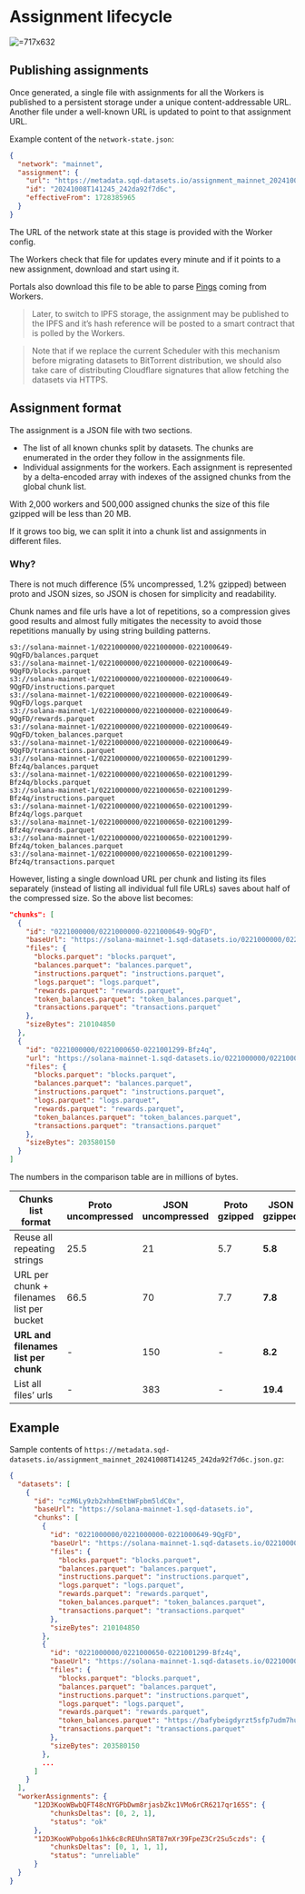 # Assignment lifecycle

 ![](attachments/bcafd32c-7b4f-4e53-8b9d-7ff5b46ab980.png " =717x632")

## Publishing assignments

Once generated, a single file with assignments for all the Workers is published to a persistent storage under a unique content-addressable URL.
Another file under a well-known URL is updated to point to that assignment URL.

Example content of the `network-state.json`:
```json
{
  "network": "mainnet",
  "assignment": {
    "url": "https://metadata.sqd-datasets.io/assignment_mainnet_20241008T141245_242da92f7d6c.json.gz",
    "id": "20241008T141245_242da92f7d6c",
    "effectiveFrom": 1728385965
  }
}
```

The URL of the network state at this stage is provided with the Worker config.

The Workers check that file for updates every minute and if it points to a new assignment, download and start using it.

Portals also download this file to be able to parse [Pings](04_network_communication.md#pings) coming from Workers.

> Later, to switch to IPFS storage, the assignment may be published to the IPFS and it’s hash reference will be posted to a smart contract that is polled by the Workers.

> Note that if we replace the current Scheduler with this mechanism before migrating datasets to BitTorrent distribution, we should also take care of distributing Cloudflare signatures that allow fetching the datasets via HTTPS.

## Assignment format

The assignment is a JSON file with two sections.

* The list of all known chunks split by datasets. The chunks are enumerated in the order they follow in the assignments file.
* Individual assignments for the workers. Each assignment is represented by a delta-encoded array with indexes of the assigned chunks from the global chunk list.

With 2,000 workers and 500,000 assigned chunks the size of this file gzipped will be less than 20 MB.

If it grows too big, we can split it into a chunk list and assignments in different files.

### Why?

There is not much difference (5% uncompressed, 1.2% gzipped) between proto and JSON sizes, so JSON is chosen for simplicity and readability.

Chunk names and file urls have a lot of repetitions, so a compression gives good results and almost fully mitigates the necessity to avoid those repetitions manually by using string building patterns.

```none
s3://solana-mainnet-1/0221000000/0221000000-0221000649-9QgFD/balances.parquet
s3://solana-mainnet-1/0221000000/0221000000-0221000649-9QgFD/blocks.parquet
s3://solana-mainnet-1/0221000000/0221000000-0221000649-9QgFD/instructions.parquet
s3://solana-mainnet-1/0221000000/0221000000-0221000649-9QgFD/logs.parquet
s3://solana-mainnet-1/0221000000/0221000000-0221000649-9QgFD/rewards.parquet
s3://solana-mainnet-1/0221000000/0221000000-0221000649-9QgFD/token_balances.parquet
s3://solana-mainnet-1/0221000000/0221000000-0221000649-9QgFD/transactions.parquet
s3://solana-mainnet-1/0221000000/0221000650-0221001299-Bfz4q/balances.parquet
s3://solana-mainnet-1/0221000000/0221000650-0221001299-Bfz4q/blocks.parquet
s3://solana-mainnet-1/0221000000/0221000650-0221001299-Bfz4q/instructions.parquet
s3://solana-mainnet-1/0221000000/0221000650-0221001299-Bfz4q/logs.parquet
s3://solana-mainnet-1/0221000000/0221000650-0221001299-Bfz4q/rewards.parquet
s3://solana-mainnet-1/0221000000/0221000650-0221001299-Bfz4q/token_balances.parquet
s3://solana-mainnet-1/0221000000/0221000650-0221001299-Bfz4q/transactions.parquet
```

However, listing a single download URL per chunk and listing its files separately (instead of listing all individual full file URLs) saves about half of the compressed size. So the above list becomes:

```json
"chunks": [
  {
    "id": "0221000000/0221000000-0221000649-9QgFD",
    "baseUrl": "https://solana-mainnet-1.sqd-datasets.io/0221000000/0221000000-0221000649-9QgFD",
    "files": {
      "blocks.parquet": "blocks.parquet",
      "balances.parquet": "balances.parquet",
      "instructions.parquet": "instructions.parquet",
      "logs.parquet": "logs.parquet",
      "rewards.parquet": "rewards.parquet",
      "token_balances.parquet": "token_balances.parquet",
      "transactions.parquet": "transactions.parquet"
    },
    "sizeBytes": 210104850
  },
  {
    "id": "0221000000/0221000650-0221001299-Bfz4q",
    "url": "https://solana-mainnet-1.sqd-datasets.io/0221000000/0221000650-0221001299-Bfz4q",
    "files": {
      "blocks.parquet": "blocks.parquet",
      "balances.parquet": "balances.parquet",
      "instructions.parquet": "instructions.parquet",
      "logs.parquet": "logs.parquet",
      "rewards.parquet": "rewards.parquet",
      "token_balances.parquet": "token_balances.parquet",
      "transactions.parquet": "transactions.parquet"
    },
    "sizeBytes": 203580150
  }
]

```

The numbers in the comparison table are in millions of bytes.

| Chunks list format | Proto uncompressed | JSON uncompressed | Proto gzipped | JSON gzipped |
|----|----|----|----|----|
| Reuse all repeating strings | 25.5 | 21 | 5.7 | **5.8** |
| URL per chunk + filenames list per bucket | 66.5 | 70 | 7.7 | **7.8** |
| **URL and filenames list per chunk** | - | 150 | - | **8.2** |
| List all files’ urls | - | 383 | - | **19.4** |

## Example

Sample contents of `https://metadata.sqd-datasets.io/assignment_mainnet_20241008T141245_242da92f7d6c.json.gz`:

```json
{
  "datasets": [
    {
      "id": "czM6Ly9zb2xhbmEtbWFpbm5ldC0x",
      "baseUrl": "https://solana-mainnet-1.sqd-datasets.io",
      "chunks": [
        {
          "id": "0221000000/0221000000-0221000649-9QgFD",
          "baseUrl": "https://solana-mainnet-1.sqd-datasets.io/0221000000/0221000000-0221000649-9QgFD",
          "files": {
            "blocks.parquet": "blocks.parquet",
            "balances.parquet": "balances.parquet",
            "instructions.parquet": "instructions.parquet",
            "logs.parquet": "logs.parquet",
            "rewards.parquet": "rewards.parquet",
            "token_balances.parquet": "token_balances.parquet",
            "transactions.parquet": "transactions.parquet"
          },
          "sizeBytes": 210104850
        },
        {
          "id": "0221000000/0221000650-0221001299-Bfz4q",
          "baseUrl": "https://solana-mainnet-1.sqd-datasets.io/0221000000/0221000650-0221001299-Bfz4q",
          "files": {
            "blocks.parquet": "blocks.parquet",
            "balances.parquet": "balances.parquet",
            "instructions.parquet": "instructions.parquet",
            "logs.parquet": "logs.parquet",
            "rewards.parquet": "rewards.parquet",
            "token_balances.parquet": "https://bafybeigdyrzt5sfp7udm7hu76uh7y26nf3efuylqabf3oclgtqy55fbzdi.ipfs.dweb.link",
            "transactions.parquet": "transactions.parquet"
          },
          "sizeBytes": 203580150
        },
        ...
      ]
    }
  ],
  "workerAssignments": {
      "12D3KooWBwbQFT48cNYGPbDwm8rjasbZkc1VMo6rCR6217qr165S": {
          "chunksDeltas": [0, 2, 1],
          "status": "ok"
      },
      "12D3KooWPobpo6s1hk6c8cREUhnSRT87mXr39FpeZ3Cr2Su5czds": {
          "chunksDeltas": [0, 1, 1, 1],
          "status": "unreliable"
      }
  }
}
```
